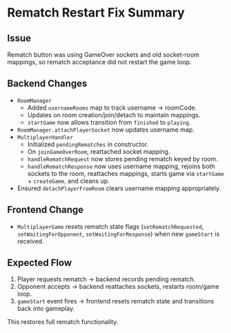 # Rematch Restart Fix Summary

## Issue
Rematch button was using GameOver sockets and old socket-room mappings, so rematch acceptance did not restart the game loop.

## Backend Changes
- `RoomManager`
  - Added `usernameRooms` map to track username → roomCode.
  - Updates on room creation/join/detach to maintain mappings.
  - `startGame` now allows transition from `finished` to `playing`.
- `RoomManager.attachPlayerSocket` now updates username map.
- `MultiplayerHandler`
  - Initialized `pendingRematches` in constructor.
  - On `joinGameOverRoom`, reattached socket mapping.
  - `handleRematchRequest` now stores pending rematch keyed by room.
  - `handleRematchResponse` now uses username mapping, rejoins both sockets to the room, reattaches mappings, starts game via `startGame` + `createGame`, and cleans up.
- Ensured `detachPlayerFromRoom` clears username mapping appropriately.

## Frontend Change
- `MultiplayerGame` resets rematch state flags (`setRematchRequested`, `setWaitingForOpponent`, `setWaitingForResponse`) when new `gameStart` is received.

## Expected Flow
1. Player requests rematch → backend records pending rematch.
2. Opponent accepts → backend reattaches sockets, restarts room/game loop.
3. `gameStart` event fires → frontend resets rematch state and transitions back into gameplay.

This restores full rematch functionality.
